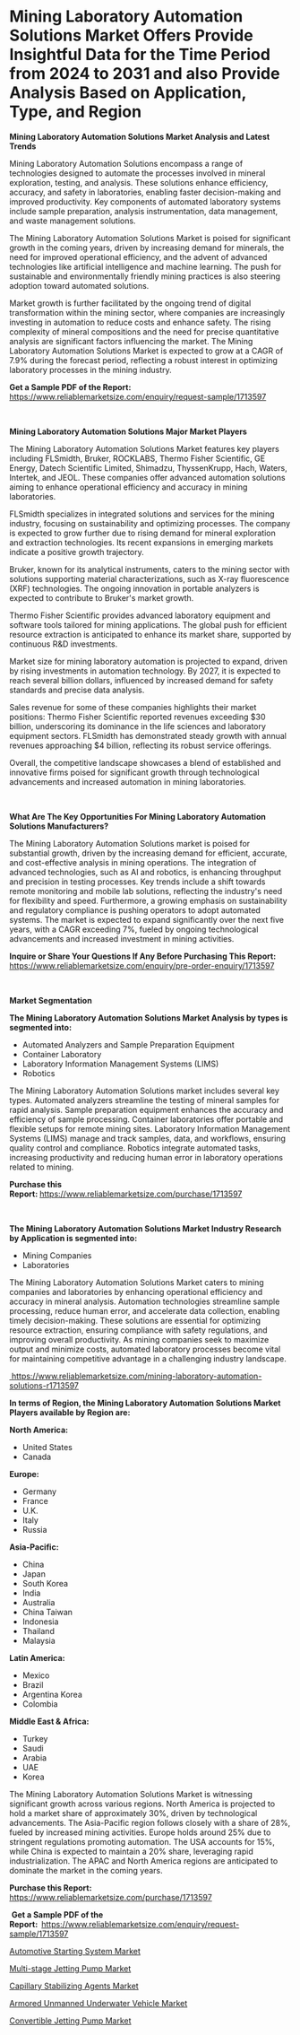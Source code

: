 <p><h1>Mining Laboratory Automation Solutions Market Offers Provide Insightful Data for the Time Period from 2024 to 2031 and also Provide Analysis Based on Application, Type, and Region</h1></p><p><strong>Mining Laboratory Automation Solutions Market Analysis and Latest Trends</strong></p>
<p><p>Mining Laboratory Automation Solutions encompass a range of technologies designed to automate the processes involved in mineral exploration, testing, and analysis. These solutions enhance efficiency, accuracy, and safety in laboratories, enabling faster decision-making and improved productivity. Key components of automated laboratory systems include sample preparation, analysis instrumentation, data management, and waste management solutions.</p><p>The Mining Laboratory Automation Solutions Market is poised for significant growth in the coming years, driven by increasing demand for minerals, the need for improved operational efficiency, and the advent of advanced technologies like artificial intelligence and machine learning. The push for sustainable and environmentally friendly mining practices is also steering adoption toward automated solutions. </p><p>Market growth is further facilitated by the ongoing trend of digital transformation within the mining sector, where companies are increasingly investing in automation to reduce costs and enhance safety. The rising complexity of mineral compositions and the need for precise quantitative analysis are significant factors influencing the market. The Mining Laboratory Automation Solutions Market is expected to grow at a CAGR of 7.9% during the forecast period, reflecting a robust interest in optimizing laboratory processes in the mining industry.</p></p>
<p><strong>Get a Sample PDF of the Report:&nbsp;</strong> <a href="https://www.reliablemarketsize.com/enquiry/request-sample/1713597?utm_campaign=1349&utm_medium=2&utm_source=Github&utm_content=ia&utm_term=22102024&utm_id=mining-laboratory-automation-solutions">https://www.reliablemarketsize.com/enquiry/request-sample/1713597</a></p>
<p>&nbsp;</p>
<p><strong>Mining Laboratory Automation Solutions Major Market Players</strong></p>
<p><p>The Mining Laboratory Automation Solutions Market features key players including FLSmidth, Bruker, ROCKLABS, Thermo Fisher Scientific, GE Energy, Datech Scientific Limited, Shimadzu, ThyssenKrupp, Hach, Waters, Intertek, and JEOL. These companies offer advanced automation solutions aiming to enhance operational efficiency and accuracy in mining laboratories.</p><p>FLSmidth specializes in integrated solutions and services for the mining industry, focusing on sustainability and optimizing processes. The company is expected to grow further due to rising demand for mineral exploration and extraction technologies. Its recent expansions in emerging markets indicate a positive growth trajectory.</p><p>Bruker, known for its analytical instruments, caters to the mining sector with solutions supporting material characterizations, such as X-ray fluorescence (XRF) technologies. The ongoing innovation in portable analyzers is expected to contribute to Bruker's market growth. </p><p>Thermo Fisher Scientific provides advanced laboratory equipment and software tools tailored for mining applications. The global push for efficient resource extraction is anticipated to enhance its market share, supported by continuous R&D investments.</p><p>Market size for mining laboratory automation is projected to expand, driven by rising investments in automation technology. By 2027, it is expected to reach several billion dollars, influenced by increased demand for safety standards and precise data analysis.</p><p>Sales revenue for some of these companies highlights their market positions: Thermo Fisher Scientific reported revenues exceeding $30 billion, underscoring its dominance in the life sciences and laboratory equipment sectors. FLSmidth has demonstrated steady growth with annual revenues approaching $4 billion, reflecting its robust service offerings. </p><p>Overall, the competitive landscape showcases a blend of established and innovative firms poised for significant growth through technological advancements and increased automation in mining laboratories.</p></p>
<p>&nbsp;</p>
<p><strong>What Are The Key Opportunities For Mining Laboratory Automation Solutions Manufacturers?</strong></p>
<p><p>The Mining Laboratory Automation Solutions market is poised for substantial growth, driven by the increasing demand for efficient, accurate, and cost-effective analysis in mining operations. The integration of advanced technologies, such as AI and robotics, is enhancing throughput and precision in testing processes. Key trends include a shift towards remote monitoring and mobile lab solutions, reflecting the industry's need for flexibility and speed. Furthermore, a growing emphasis on sustainability and regulatory compliance is pushing operators to adopt automated systems. The market is expected to expand significantly over the next five years, with a CAGR exceeding 7%, fueled by ongoing technological advancements and increased investment in mining activities.</p></p>
<p><strong>Inquire or Share Your Questions If Any Before Purchasing This Report:</strong> <a href="https://www.reliablemarketsize.com/enquiry/pre-order-enquiry/1713597?utm_campaign=1349&utm_medium=2&utm_source=Github&utm_content=ia&utm_term=22102024&utm_id=mining-laboratory-automation-solutions">https://www.reliablemarketsize.com/enquiry/pre-order-enquiry/1713597</a></p>
<p>&nbsp;</p>
<p><strong>Market Segmentation</strong></p>
<p><strong>The Mining Laboratory Automation Solutions Market Analysis by types is segmented into:</strong></p>
<p><ul><li>Automated Analyzers and Sample Preparation Equipment</li><li>Container Laboratory</li><li>Laboratory Information Management Systems (LIMS)</li><li>Robotics</li></ul></p>
<p><p>The Mining Laboratory Automation Solutions market includes several key types. Automated analyzers streamline the testing of mineral samples for rapid analysis. Sample preparation equipment enhances the accuracy and efficiency of sample processing. Container laboratories offer portable and flexible setups for remote mining sites. Laboratory Information Management Systems (LIMS) manage and track samples, data, and workflows, ensuring quality control and compliance. Robotics integrate automated tasks, increasing productivity and reducing human error in laboratory operations related to mining.</p></p>
<p><strong>Purchase this Report:&nbsp;</strong><a href="https://www.reliablemarketsize.com/purchase/1713597?utm_campaign=1349&utm_medium=2&utm_source=Github&utm_content=ia&utm_term=22102024&utm_id=mining-laboratory-automation-solutions">https://www.reliablemarketsize.com/purchase/1713597</a></p>
<p>&nbsp;</p>
<p><strong>The Mining Laboratory Automation Solutions Market Industry Research by Application is segmented into:</strong></p>
<p><ul><li>Mining Companies</li><li>Laboratories</li></ul></p>
<p><p>The Mining Laboratory Automation Solutions Market caters to mining companies and laboratories by enhancing operational efficiency and accuracy in mineral analysis. Automation technologies streamline sample processing, reduce human error, and accelerate data collection, enabling timely decision-making. These solutions are essential for optimizing resource extraction, ensuring compliance with safety regulations, and improving overall productivity. As mining companies seek to maximize output and minimize costs, automated laboratory processes become vital for maintaining competitive advantage in a challenging industry landscape.</p></p>
<p><a href="https://www.reliablemarketsize.com/mining-laboratory-automation-solutions-r1713597?utm_campaign=1349&utm_medium=2&utm_source=Github&utm_content=ia&utm_term=22102024&utm_id=mining-laboratory-automation-solutions">&nbsp;https://www.reliablemarketsize.com/mining-laboratory-automation-solutions-r1713597</a></p>
<p><strong>In terms of Region, the Mining Laboratory Automation Solutions Market Players available by Region are:</strong></p>
<p>
    <p> <strong> North America: </strong>
        <ul>
            <li>United States</li>
            <li>Canada</li>
        </ul>
        </p> 
    <p> <strong> Europe: </strong>
        <ul>
            <li>Germany</li>
            <li>France</li>
            <li>U.K.</li>
            <li>Italy</li>
            <li>Russia</li>
        </ul>
        </p> 
    <p> <strong> Asia-Pacific: </strong>
        <ul>
            <li>China</li>
            <li>Japan</li>
            <li>South Korea</li>
            <li>India</li>
            <li>Australia</li>
            <li>China Taiwan</li>
            <li>Indonesia</li>
            <li>Thailand</li>
            <li>Malaysia</li>
        </ul>
        </p> 
    <p> <strong> Latin America: </strong>
        <ul>
            <li>Mexico</li>
            <li>Brazil</li>
            <li>Argentina Korea</li>
            <li>Colombia</li>
        </ul>
        </p> 
    <p> <strong> Middle East & Africa: </strong>
        <ul>
            <li>Turkey</li>
            <li>Saudi</li>
            <li>Arabia</li>
            <li>UAE</li>
            <li>Korea</li>
        </ul>
    </p>
    </p>
<p><p>The Mining Laboratory Automation Solutions Market is witnessing significant growth across various regions. North America is projected to hold a market share of approximately 30%, driven by technological advancements. The Asia-Pacific region follows closely with a share of 28%, fueled by increased mining activities. Europe holds around 25% due to stringent regulations promoting automation. The USA accounts for 15%, while China is expected to maintain a 20% share, leveraging rapid industrialization. The APAC and North America regions are anticipated to dominate the market in the coming years.</p></p>
<p><strong>Purchase this Report: </strong><a href="https://www.reliablemarketsize.com/purchase/1713597?utm_campaign=1349&utm_medium=2&utm_source=Github&utm_content=ia&utm_term=22102024&utm_id=mining-laboratory-automation-solutions">https://www.reliablemarketsize.com/purchase/1713597</a></p>
<p>&nbsp;<strong>Get a Sample PDF of the Report:&nbsp;&nbsp;</strong><a href="https://www.reliablemarketsize.com/enquiry/request-sample/1713597?utm_campaign=1349&utm_medium=2&utm_source=Github&utm_content=ia&utm_term=22102024&utm_id=mining-laboratory-automation-solutions">https://www.reliablemarketsize.com/enquiry/request-sample/1713597</a></p>
<p><strong></strong></p>
<p><p><a href="https://www.linkedin.com/pulse/insights-automotive-starting-system-market-players-size-geographical-u6z3c?utm_campaign=1349&utm_medium=2&utm_source=Github&utm_content=ia&utm_term=22102024&utm_id=mining-laboratory-automation-solutions">Automotive Starting System Market</a></p><p><a href="https://github.com/symvarepaci/Market-Research-Report-List-1/blob/main/multi-stage-jetting-pump-market.md?utm_campaign=1349&utm_medium=2&utm_source=Github&utm_content=ia&utm_term=22102024&utm_id=mining-laboratory-automation-solutions">Multi-stage Jetting Pump Market</a></p><p><a href="https://www.linkedin.com/pulse/capillary-stabilizing-agents-market-revolution-size-share-yu2xc?utm_campaign=1349&utm_medium=2&utm_source=Github&utm_content=ia&utm_term=22102024&utm_id=mining-laboratory-automation-solutions">Capillary Stabilizing Agents Market</a></p><p><a href="https://issuu.com/reportprime-2/docs/armored-unmanned-underwater-vehicle_995a16539207b7?utm_campaign=1349&utm_medium=2&utm_source=Github&utm_content=ia&utm_term=22102024&utm_id=mining-laboratory-automation-solutions">Armored Unmanned Underwater Vehicle Market</a></p><p><a href="https://github.com/ashepherd82/Market-Research-Report-List-6/blob/main/convertible-jetting-pump-market.md?utm_campaign=1349&utm_medium=2&utm_source=Github&utm_content=ia&utm_term=22102024&utm_id=mining-laboratory-automation-solutions">Convertible Jetting Pump Market</a></p></p>